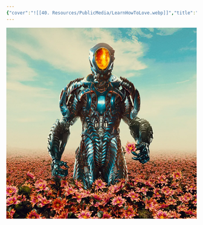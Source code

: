 ```yaml
---
{"cover":"![[40. Resources/PublicMedia/LearnHowToLove.webp]]","title":"I could even learn how to love","creator":"its_in_the_water","PublishDate":"2024-11-10","Fandom":["Lost In Space"],"ReadStatus":"In progress","Rating":"⭐️⭐️⭐️⭐️","publish":true,"tags":["Sources/Fanfic","#Recs"],"PassFrontmatter":true,"created":"2024-12-06T14:11:04.855-04:00","updated":"2024-12-07T20:21:33.888-04:00"}
---
```


![PublicMedia/LearnHowToLove.webp](../../PublicMedia/LearnHowToLove.webp)